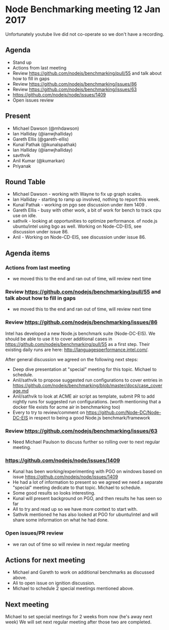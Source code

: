 # Node Benchmarking meeting 12 Jan 2017

Unfortunately youtube live did not co-operate so we don't have a recording.

## Agenda
* Stand up
* Actions from last meeting
* Review https://github.com/nodejs/benchmarking/pull/55 and talk about how to fill in gaps
* Review https://github.com/nodejs/benchmarking/issues/86
* Review https://github.com/nodejs/benchmarking/issues/63
* https://github.com/nodejs/node/issues/1409
* Open issues review

## Present
* Michael Dawson (@mhdawson)
* Ian Halliday (@ianwjhalliday)
* Gareth Ellis (@gareth-ellis)
* Kunal Pathak (@kunalspathak)
* Ian Halliday (@ianwjhalliday)
* savthvik
* Anil Kumar (@kumarkan)
* Priyanak

## Round Table
* Michael Dawson - working with Wayne to fix up graph scales.
* Ian Halliday - starting to ramp up involved, nothing to report this week.
* Kunal Pathak - working on pgo see discussion under item 1409 .
* Gareth Ellis  - busy with other work, a bit of work for bench to
  track cpu use on idle.
* sathvik - looking at opportunities to optimize performance.
  of node.js ubuntu/intel using bgo as well.  Working on Node-CD-EIS, see
  discussion under issue 86.
* Anil - Working on Node-CD-EIS, see discussion under issue 86.

## Agenda items

### Actions from last meeting
* we moved this to the end and ran out of time, will review next time

### Review https://github.com/nodejs/benchmarking/pull/55 and talk about how to fill in gaps
* we moved this to the end and ran out of time, will review next time

### Review https://github.com/nodejs/benchmarking/issues/86

Intel has developed a new Node.js benchmark suite (Node-DC-EIS).
We should be able to use it to cover additional cases in
https://github.com/nodejs/benchmarking/pull/55 as a first step. Their existing
daily runs are here: http://languagesperformance.intel.com/.

After general discussion we agreed on the following next steps:

* Deep dive presentation at "special" meeting for this topic. Michael to
  schedule.
* Anil/sathvik to propose suggested run configurations to cover
  entries in https://github.com/nodejs/benchmarking/blob/master/docs/case_coverage.md
* Anil/sathvik to look at ACME air script as template, submit PR to add nightly
  runs for suggested run configurations. (worth mentioning that a docker
  file exists for acme air in benchmarking too)
* Every to try to review/comment on https://github.com/Node-DC/Node-DC-EIS
  in respect to being a good Node.js benchmark/framework

### Review https://github.com/nodejs/benchmarking/issues/63

* Need Michael Paulson to discuss further so rolling over to next
  regular meeting.

### https://github.com/nodejs/node/issues/1409
* Kunal has been working/experimenting with PGO on windows based on issue
  https://github.com/nodejs/node/issues/1409
* He had a lot of information to present so we agreed we need a separate
  "special" meeting dedicate to that topic. Michael to schedule.
* Some good results so looks interesting.
* Kunal will present background on PGO, and then results he has seen so far
* All to try and read up so we have more context to start with.
* Sathvik mentioned he has also looked at PGO for ubuntu/intel and will
  share some information on what he had done.

### Open issues/PR review

* we ran out of time so will review in next regular meeting


## Actions for next meeting
* Michael and Gareth to work on additional benchmarks as discussed above.
* Ali to open issue on ignition discussion.
* Michael to schedule 2 special meetings mentioned above.

## Next meeting

Michael to set special meetings for 2 weeks from now (he's away next week)
We will set next regular meeting after those two are completed.
